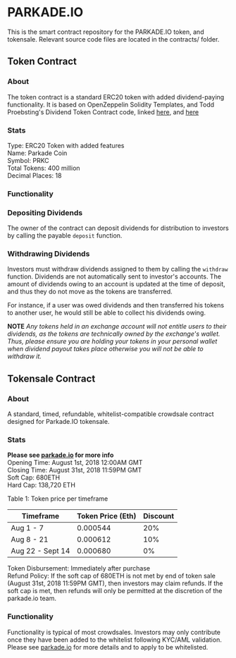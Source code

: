 # PARKADE.IO

This is the smart contract repository for the PARKADE.IO token, and tokensale. Relevant source code files are located in the contracts/ folder.

## Token Contract

### About
The token contract is a standard ERC20 token with added dividend-paying functionality. It is based on OpenZeppelin Solidity Templates, and Todd Proebsting's Dividend Token Contract code, linked [here](https://programtheblockchain.com/posts/2018/02/07/writing-a-simple-dividend-token-contract/), and [here](https://programtheblockchain.com/posts/2018/02/13/writing-a-robust-dividend-token-contract/)

### Stats
Type: ERC20 Token with added features\
Name: Parkade Coin\
Symbol: PRKC\
Total Tokens: 400 million\
Decimal Places: 18

### Functionality

### Depositing Dividends
The owner of the contract can deposit dividends for distribution to investors by calling the payable `deposit` function.

### Withdrawing Dividends
Investors must withdraw dividends assigned to them by calling the `withdraw` function. Dividends are not automatically sent to investor's accounts. The amount of dividends owing to an account is updated at the time of deposit, and thus they do not move as the tokens are transferred. 

For instance, if a user was owed dividends and then transferred his tokens to another user, he would still be able to collect his dividends owing.

**NOTE** _Any tokens held in an exchange account will not entitle users to their dividends, as the tokens are technically owned by the exchange's wallet. Thus, please ensure you are holding your tokens in your personal wallet when dividend payout takes place otherwise you will not be able to withdraw it._

## Tokensale Contract

### About
A standard, timed, refundable, whitelist-compatible crowdsale contract designed for Parkade.IO tokensale.

### Stats
**Please see [parkade.io](http://www.parkade.io) for more info**\
Opening Time: August 1st, 2018 12:00AM GMT\
Closing Time: August 31st, 2018 11:59PM GMT\
Soft Cap: 680ETH\
Hard Cap: 138,720 ETH

Table 1: Token price per timeframe

| Timeframe        | Token Price (Eth) | Discount          |
|------------------|-------------------|-------------------|
| Aug 1 - 7        | 0.000544          | 20%               |
| Aug 8 - 21       | 0.000612          | 10%               |
| Aug 22 - Sept 14 | 0.000680          | 0%                |

Token Disbursement: Immediately after purchase\
Refund Policy: If the soft cap of 680ETH is not met by end of token sale (August 31st, 2018 11:59PM GMT), then investors may claim refunds. If the soft cap is met, then refunds will only be permitted at the discretion of the parkade.io team.

### Functionality
Functionality is typical of most crowdsales. Investors may only contribute once they have been added to the whitelist following KYC/AML validation. Please see [parkade.io](http://www.parkade.io) for more details and to apply to be whitelisted.

